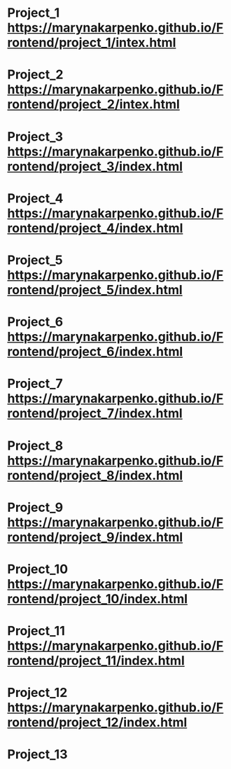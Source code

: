 # Project_1 https://marynakarpenko.github.io/Frontend/project_1/intex.html
# Project_2 https://marynakarpenko.github.io/Frontend/project_2/intex.html
# Project_3 https://marynakarpenko.github.io/Frontend/project_3/index.html
# Project_4 https://marynakarpenko.github.io/Frontend/project_4/index.html
# Project_5 https://marynakarpenko.github.io/Frontend/project_5/index.html
# Project_6 https://marynakarpenko.github.io/Frontend/project_6/index.html
# Project_7 https://marynakarpenko.github.io/Frontend/project_7/index.html
# Project_8 https://marynakarpenko.github.io/Frontend/project_8/index.html
# Project_9 https://marynakarpenko.github.io/Frontend/project_9/index.html
# Project_10 https://marynakarpenko.github.io/Frontend/project_10/index.html
# Project_11 https://marynakarpenko.github.io/Frontend/project_11/index.html
# Project_12 https://marynakarpenko.github.io/Frontend/project_12/index.html
# Project_13 
